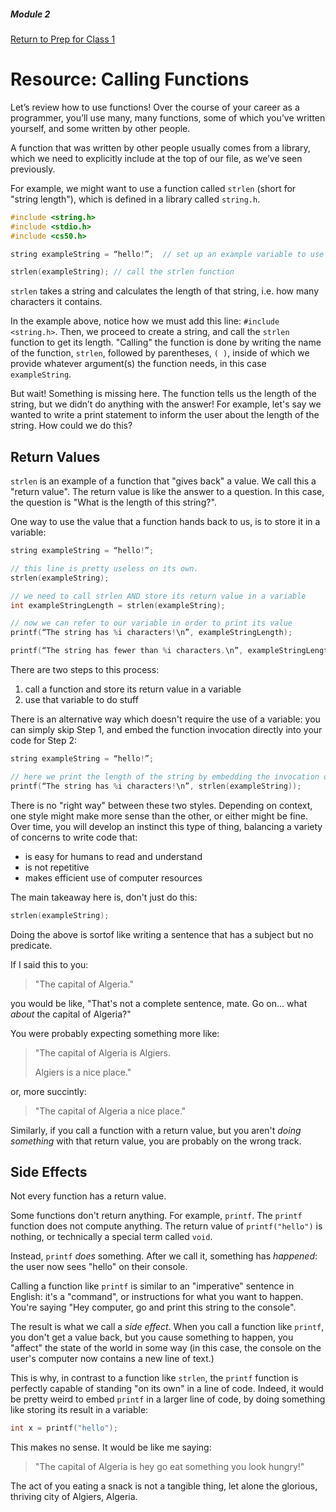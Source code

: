 ##### Module 2
[Return to Prep for Class 1](../../class1-prep#functions)

# Resource: Calling Functions

Let’s review how to use functions!  Over the course of your career as a programmer, you’ll use many, many functions, some of which you’ve written yourself, and some written by other people. 

A function that was written by other people usually comes from a library, which we need to explicitly include at the top of our file, as we’ve seen previously. 

For example, we might want to use a function called `strlen` (short for "string length"), which is defined in a library called `string.h`. 

```c
#include <string.h>
#include <stdio.h>
#include <cs50.h>

string exampleString = “hello!”;  // set up an example variable to use

strlen(exampleString); // call the strlen function
```

`strlen` takes a string and calculates the length of that string, i.e. how many characters it contains.

In the example above, notice how we must add this line: `#include <string.h>`. Then, we proceed to create a string, and call the `strlen` function to get its length. "Calling" the function is done by writing the name of the function, `strlen`, followed by parentheses, `( )`, inside of which we provide whatever argument(s) the function needs, in this case `exampleString`.

But wait!  Something is missing here. The function tells us the length of the string, but we didn’t do anything with the answer!  For example, let's say we wanted to write a print statement to inform the user about the length of the string. How could we do this?

## Return Values

`strlen` is an example of a function that "gives back" a value.  We call this a "return value". The return value is like the answer to a question. In this case, the question is "What is the length of this string?". 

One way to use the value that a function hands back to us, is to store it in a variable:

```c
string exampleString = “hello!”;

// this line is pretty useless on its own.
strlen(exampleString);

// we need to call strlen AND store its return value in a variable
int exampleStringLength = strlen(exampleString);

// now we can refer to our variable in order to print its value
printf(“The string has %i characters!\n”, exampleStringLength);

printf(“The string has fewer than %i characters.\n”, exampleStringLength + 10);
```

There are two steps to this process:

1. call a function and store its return value in a variable
2. use that variable to do stuff

There is an alternative way which doesn't require the use of a variable: you can simply skip Step 1, and embed the function invocation directly into your code for Step 2:

```c
string exampleString = “hello!”;

// here we print the length of the string by embedding the invocation of strlen directly into our print statement.
printf(“The string has %i characters!\n”, strlen(exampleString));
```

There is no "right way" between these two styles. Depending on context, one style might make more sense than the other, or either might be fine. Over time, you will develop an instinct this type of thing, balancing a variety of concerns to write code that:
* is easy for humans to read and understand
* is not repetitive
* makes efficient use of computer resources

The main takeaway here is, don't just do this:

```c
strlen(exampleString);
```

Doing the above is sortof like writing a sentence that has a subject but no predicate.

If I said this to you: 

<blockquote>
"The capital of Algeria."
</blockquote>

you would be like, "That's not a complete sentence, mate. Go on... what *about* the capital of Algeria?"

You were probably expecting something more like:

<blockquote>
"The capital of Algeria is Algiers. 

Algiers is a nice place."
</blockquote>

or, more succintly:

<blockquote>
"The capital of Algeria a nice place."
</blockquote>

Similarly, if you call a function with a return value, but you aren't *doing something* with that return value, you are probably on the wrong track.


## Side Effects

Not every function has a return value.

Some functions don't return anything. For example, `printf`. The `printf` function does not compute anything. The return value of `printf("hello")` is nothing, or technically a special term called `void`.

Instead, `printf` *does* something. After we call it, something has *happened*: the user now sees "hello" on their console.

Calling a function like `printf` is similar to an "imperative" sentence in English: it's a "command", or instructions for what you want to happen. You're saying "Hey computer, go and print this string to the console".

The result is what we call a *side effect*. When you call a function like `printf`, you don't get a value back, but you cause something to happen, you "affect" the state of the world in some way (in this case, the console on the user's computer now contains a new line of text.)

This is why, in contrast to a function like `strlen`, the `printf` function is perfectly capable of standing "on its own" in a line of code. Indeed, it would be pretty weird to embed `printf` in a larger line of code, by doing something like storing its result in a variable:

```c
int x = printf("hello");
```

This makes no sense. It would be like me saying:

<blockquote>
"The capital of Algeria is hey go eat something you look hungry!"
</blockquote>

The act of you eating a snack is not a tangible thing, let alone the glorious, thriving city of Algiers, Algeria.

